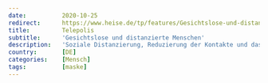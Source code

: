 ```yaml
---
date:          2020-10-25
redirect:      https://www.heise.de/tp/features/Gesichtslose-und-distanzierte-Menschen-4930633.html
title:         Telepolis
subtitle:      'Gesichtslose und distanzierte Menschen'
description:   'Soziale Distanzierung, Reduzierung der Kontakte und das Tragen der Mund-Nasen-Masken haben Auswirkungen, die nur dann realistisch einschätzbar sind, wenn einige zentrale Eigenschaften der Natur des Menschen ausreichend berücksichtigt werden - Teil 1'
country:       [DE]
categories:    [Mensch]
tags:          [maske]
---
```

